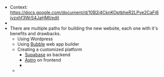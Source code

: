 - Context: https://docs.google.com/document/d/10B2i4CknKOptbheR2LPve2CaFi6ivzxhf3WrS4JaHMI/edit
-
- There are multiple paths for building the new website, each one with it's benefits and drawbacks.
	- Using Wordpress
	- Using [Bubble](https://bubble.io/) web app builder
	- Creating a customized platform
		- [Supabase](https://supabase.com/) as backend
		- [Astro](https://astro.build/) on frontend
		-
	-